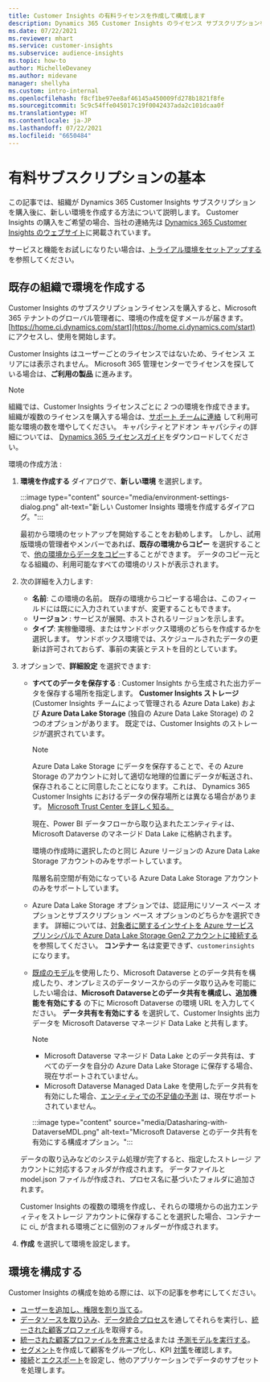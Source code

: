 ```yaml
---
title: Customer Insights の有料ライセンスを作成して構成します
description: Dynamics 365 Customer Insights のライセンス サブスクリプションを取得し、設定する手順。
ms.date: 07/22/2021
ms.reviewer: mhart
ms.service: customer-insights
ms.subservice: audience-insights
ms.topic: how-to
author: MichelleDevaney
ms.author: midevane
manager: shellyha
ms.custom: intro-internal
ms.openlocfilehash: f8cf1be97ee8af46145a450009fd278b1821f8fe
ms.sourcegitcommit: 5c9c54ffe045017c19f0042437ada2c101dcaa0f
ms.translationtype: HT
ms.contentlocale: ja-JP
ms.lasthandoff: 07/22/2021
ms.locfileid: "6650484"
---
```

# <a name="get-started-with-a-paid-subscription"></a>有料サブスクリプションの基本

この記事では、組織が Dynamics 365 Customer Insights サブスクリプションを購入後に、新しい環境を作成する方法について説明します。 Customer Insights の購入をご希望の場合、当社の連絡先は [Dynamics 365 Customer Insights のウェブサイト](https://dynamics.microsoft.com/ai/customer-insights/)に掲載されています。 

サービスと機能をお試しになりたい場合は、[トライアル環境をセットアップする](get-started-trial.md)を参照してください。

## <a name="create-an-environment-in-an-existing-organization"></a>既存の組織で環境を作成する

Customer Insights のサブスクリプションライセンスを購入すると、Microsoft 365 テナントのグローバル管理者に、環境の作成を促すメールが届きます。 [https://home.ci.dynamics.com/start](https://home.ci.dynamics.com/start) にアクセスし、使用を開始します。 

Customer Insights はユーザーごとのライセンスではないため、ライセンス エリアには表示されません。 Microsoft 365 管理センターでライセンスを探している場合は、**ご利用の製品** に進みます。 

> [!NOTE]
> 組織では、Customer Insights ライセンスごとに *2* つの環境を作成できます。 組織が複数のライセンスを購入する場合は、[サポート チームに連絡](https://go.microsoft.com/fwlink/?linkid=2079641) して利用可能な環境の数を増やしてください。 キャパシティとアドオン キャパシティの詳細については、 [Dynamics 365 ライセンスガイド](https://go.microsoft.com/fwlink/?LinkId=866544)をダウンロードしてください。

環境の作成方法 :

1. **環境を作成する** ダイアログで、**新しい環境** を選択します。

   :::image type="content" source="media/environment-settings-dialog.png" alt-text="新しい Customer Insights 環境を作成するダイアログ。":::

   最初から環境のセットアップを開始することをお勧めします。 しかし、試用版環境の管理者やメンバーであれば、**既存の環境からコピー** を選択することで、[他の環境からデータをコピー](manage-environments.md#copy-the-environment-configuration)することができます。 データのコピー元となる組織の、利用可能なすべての環境のリストが表示されます。

1. 次の詳細を入力します:
   - **名前**: この環境の名前。 既存の環境からコピーする場合は、このフィールドには既にに入力されていますが、変更することもできます。
   - **リージョン** : サービスが展開、ホストされるリージョンを示します。
   - **タイプ**: 実稼働環境、またはサンドボックス環境のどちらを作成するかを選択します。 サンドボックス環境では、スケジュールされたデータの更新は許可されておらず、事前の実装とテストを目的としています。
   
1. オプションで、**詳細設定** を選択できます:

   - **すべてのデータを保存する** : Customer Insights から生成された出力データを保存する場所を指定します。 **Customer Insights ストレージ** (Customer Insights チームによって管理される Azure Data Lake) および **Azure Data Lake Storage** (独自の Azure Data Lake Storage) の 2 つのオプションがあります。 既定では、Customer Insights のストレージが選択されています。

     > [!NOTE]
     > Azure Data Lake Storage にデータを保存することで、その Azure Storage のアカウントに対して適切な地理的位置にデータが転送され、保存されることに同意したことになります。これは、 Dynamics 365 Customer Insights におけるデータの保存場所とは異なる場合があります。 [Microsoft Trust Center を詳しく知る。](https://www.microsoft.com/trust-center)
     >
     > 現在、Power BI データフローから取り込まれたエンティティは、Microsoft Dataverse のマネージド Data Lake に格納されます。 
     > 
     > 環境の作成時に選択したのと同じ Azure リージョンの Azure Data Lake Storage アカウントのみをサポートしています。 
     > 
     > 階層名前空間が有効になっている Azure Data Lake Storage アカウントのみをサポートしています。


   - Azure Data Lake Storage オプションでは、認証用にリソース ベース オプションとサブスクリプション ベース オプションのどちらかを選択できます。 詳細については、[対象者に関するインサイトを Azure サービス プリンシパルで Azure Data Lake Storage Gen2 アカウントに接続する](connect-service-principal.md) を参照してください。 **コンテナー** 名は変更できず、`customerinsights` になります。
   
   - [既成のモデル](predictions-overview.md#out-of-box-models)を使用したり、Microsoft Dataverse とのデータ共有を構成したり、オンプレミスのデータソースからのデータ取り込みを可能にしたい場合は、**Microsoft Dataverseとのデータ共有を構成し、追加機能を有効にする** の下に Microsoft Dataverse の環境 URL を入力してください。 **データ共有を有効にする** を選択して、Customer Insights 出力データを Microsoft Dataverse マネージド Data Lake と共有します。

     > [!NOTE]
     > - Microsoft Dataverse マネージド Data Lake とのデータ共有は、すべてのデータを自分の Azure Data Lake Storage に保存する場合、現在サポートされていません。
     > - Microsoft Dataverse Managed Data Lake を使用したデータ共有を有効にした場合、[エンティティでの不足値の予測](predictions.md) は、現在サポートされていません。

     :::image type="content" source="media/Datasharing-with-DataverseMDL.png" alt-text="Microsoft Dataverse とのデータ共有を有効にする構成オプション。":::

   データの取り込みなどのシステム処理が完了すると、指定したストレージ アカウントに対応するフォルダが作成されます。 データファイルと model.json ファイルが作成され、プロセス名に基づいたフォルダに追加されます。

   Customer Insights の複数の環境を作成し、それらの環境からの出力エンティティをストレージ アカウントに保存することを選択した場合、コンテナーに ci_<environmentid> が含まれる環境ごとに個別のフォルダーが作成されます。

1. **作成** を選択して環境を設定します。 

## <a name="configure-an-environment"></a>環境を構成する

Customer Insights の構成を始める際には、以下の記事を参考にしてください。 

- [ユーザーを追加し、権限を割り当てる](permissions.md)。
- [データソースを取り込み](data-sources.md)、[データ統合プロセス](data-unification.md)を通してそれらを実行し、[統一された顧客プロファイル](customer-profiles.md)を取得する。
- [統一された顧客プロファイルを充実させる](enrichment-hub.md)または [予測モデルを実行する](predictions-overview.md)。
- [セグメント](segments.md)を作成して顧客をグループ化し、KPI [対策](measures.md)を確認します。
- [接続](connections.md)と[エクスポート](export-destinations.md)を設定し、他のアプリケーションでデータのサブセットを処理します。
